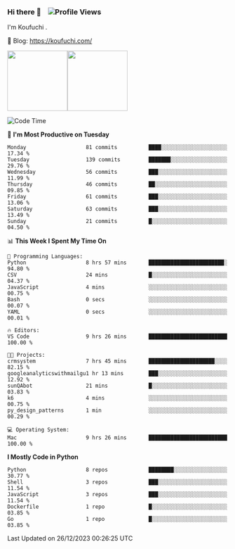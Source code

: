 ### Hi there 👋 &nbsp;&nbsp; ![Profile Views](http://img.shields.io/badge/Profile%20Views-1222-blue)

I'm Koufuchi . 

📔 Blog: <https://koufuchi.com/>

<img align="" height="137px" src="https://github-readme-stats-seven-nu-30.vercel.app/api?username=Koufuchi&hide=issues,contribs&show_icons=true&line_height=21&theme=radical&locale=en" /><img align="" height="137px" src="https://github-readme-stats-seven-nu-30.vercel.app/api/top-langs/?username=Koufuchi&layout=compact&hide=blade,html,css,pug,scss&theme=radical&locale=en" />

<!--START_SECTION:waka-->
![Code Time](http://img.shields.io/badge/Code%20Time-230%20hrs%205%20mins-blue)

📅 **I'm Most Productive on Tuesday** 

```text
Monday                   81 commits          ████░░░░░░░░░░░░░░░░░░░░░   17.34 % 
Tuesday                  139 commits         ███████░░░░░░░░░░░░░░░░░░   29.76 % 
Wednesday                56 commits          ███░░░░░░░░░░░░░░░░░░░░░░   11.99 % 
Thursday                 46 commits          ██░░░░░░░░░░░░░░░░░░░░░░░   09.85 % 
Friday                   61 commits          ███░░░░░░░░░░░░░░░░░░░░░░   13.06 % 
Saturday                 63 commits          ███░░░░░░░░░░░░░░░░░░░░░░   13.49 % 
Sunday                   21 commits          █░░░░░░░░░░░░░░░░░░░░░░░░   04.50 % 
```


📊 **This Week I Spent My Time On** 

```text
💬 Programming Languages: 
Python                   8 hrs 57 mins       ████████████████████████░   94.80 % 
CSV                      24 mins             █░░░░░░░░░░░░░░░░░░░░░░░░   04.37 % 
JavaScript               4 mins              ░░░░░░░░░░░░░░░░░░░░░░░░░   00.75 % 
Bash                     0 secs              ░░░░░░░░░░░░░░░░░░░░░░░░░   00.07 % 
YAML                     0 secs              ░░░░░░░░░░░░░░░░░░░░░░░░░   00.01 % 

🔥 Editors: 
VS Code                  9 hrs 26 mins       █████████████████████████   100.00 % 

🐱‍💻 Projects: 
crmsystem                7 hrs 45 mins       █████████████████████░░░░   82.15 % 
googleanalyticswithmailgu1 hr 13 mins        ███░░░░░░░░░░░░░░░░░░░░░░   12.92 % 
sunQAbot                 21 mins             █░░░░░░░░░░░░░░░░░░░░░░░░   03.83 % 
k6                       4 mins              ░░░░░░░░░░░░░░░░░░░░░░░░░   00.75 % 
py_design_patterns       1 min               ░░░░░░░░░░░░░░░░░░░░░░░░░   00.29 % 

💻 Operating System: 
Mac                      9 hrs 26 mins       █████████████████████████   100.00 % 
```

**I Mostly Code in Python** 

```text
Python                   8 repos             ████████░░░░░░░░░░░░░░░░░   30.77 % 
Shell                    3 repos             ███░░░░░░░░░░░░░░░░░░░░░░   11.54 % 
JavaScript               3 repos             ███░░░░░░░░░░░░░░░░░░░░░░   11.54 % 
Dockerfile               1 repo              █░░░░░░░░░░░░░░░░░░░░░░░░   03.85 % 
Go                       1 repo              █░░░░░░░░░░░░░░░░░░░░░░░░   03.85 % 
```




 Last Updated on 26/12/2023 00:26:25 UTC
<!--END_SECTION:waka-->


